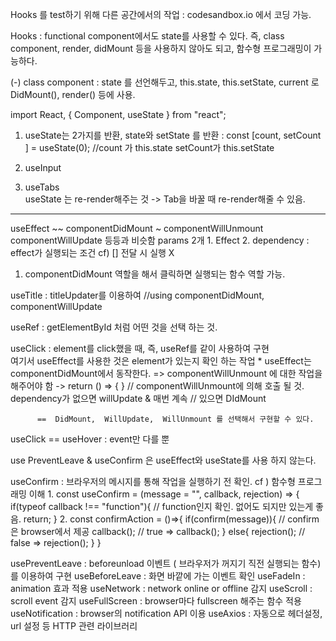 Hooks 를 test하기 위해 다른 공간에서의 작업 :  codesandbox.io 에서 코딩 가능.

Hooks :  functional component에서도 state를 사용할 수 있다.  즉, class component, render, didMount 등을 사용하지 않아도 되고,  함수형 프로그래밍이 가능하다.

(-) class component :
   state 를 선언해두고,  this.state, this.setState, current 로 DidMount(), render() 등에 사용.


import React, { Component, useState } from "react";

1. useState는  2가지를 반환,   state와 setState 를 반환
:  const [count, setCount ] = useState(0);   //count 가 this.state   setCount가  this.setState

2. useInput

3. useTabs  
   useState 는 re-render해주는 것  -> Tab을 바꿀 때 re-render해줄 수 있음.

--------------------------------------
useEffect   ~~   componentDidMount ~ componentWillUnmount componentWillUpdate 등등과 비슷함
  params 2개   1.  Effect   2. dependency : effect가 실행되는 조건   cf)   []  전달 시 실행 X

     

1. componentDidMount 역할을 해서 클릭하면 실행되는 함수 역할 가능.
  
  useTitle : titleUpdater를 이용하여 //using componentDidMount,   componentWillUpdate
 
  useRef : getElementById 처럼 어떤 것을 선택 하는 것.

  useClick :  element를 click했을 때, 
           즉, useRef를 같이 사용하여 구현  
           여기서 useEffect를 사용한 것은 element가 있는지 확인 하는 작업
             * useEffect는 componentDidMount에서 동작한다.  =>   componentWillUnmount 에 대한 작업을 해주어야 함
                -> return () => { }  // componentWillUnmount에 의해 호출 될 것.
            dependency가 없으면  willUpdate & 매번 계속  //   있으면  DIdMount

          ==  DidMount,  WillUpdate,  WillUnmount 를 선택해서 구현할 수 있다.
  useClick == useHover  :  event만 다를 뿐

  use PreventLeave & useConfirm 은  useEffect와 useState를 사용 하지 않는다.
  
 useConfirm  :  브라우저의 메시지를 통해 작업을 실행하기 전 확인.
  cf ) 함수형 프로그래밍 이해 
     1. const useConfirm = (message = "", callback, rejection) => {
              if(typeof callback !== "function"){     // function인지 확인.  없어도 되지만 있는게 좋음.
                  return;
               }
     2. const confirmAction = ()=>{
    if(confirm(message)){       //  confirm 은 browser에서 제공
      callback();        // true => callback();
    }
    else{
      rejection();       // false => rejection();
    }
  }

  usePreventLeave :  beforeunload 이벤트 ( 브라우저가 꺼지기 직전 실행되는 함수) 를 이용하여 구현
  useBeforeLeave : 화면 바깥에 가는 이벤트 확인
  useFadeIn  :  animation 효과 적용
  useNetwork  : network online or offline 감지
  useScroll  :  scroll event 감지
  useFullScreen :  browser마다 fullscreen 해주는 함수 적용
  useNotification : browser의 notification API 이용 
 useAxios  :  자동으로 헤더설정,  url 설정 등 HTTP 관련 라이브러리
 